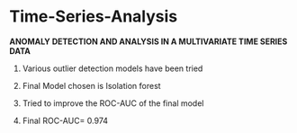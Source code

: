 # Time-Series-Analysis

**ANOMALY DETECTION AND ANALYSIS IN A MULTIVARIATE TIME SERIES DATA**

1. Various outlier detection models have been  tried

2. Final Model chosen is Isolation forest
3. Tried to improve the ROC-AUC of the final model 
4. Final ROC-AUC= 0.974
